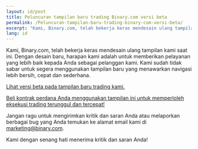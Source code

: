 ```yaml
---
layout: id/post
title: Peluncuran tampilan baru trading Binary.com versi beta
permalink: /Peluncuran-tampilan-baru-trading-binary-com-versi-beta/
excerpt: "Kami, Binary.com, telah bekerja keras mendesain ulang tampilan kami saat ini. Dengan desain baru, harapan..."
lang: id 
---
```


Kami, Binary.com, telah bekerja keras mendesain ulang tampilan kami saat ini. Dengan desain baru, harapan kami adalah untuk memberikan pelayanan yang lebih baik kepada Anda sebagai pelanggan kami. Kami sudah tidak sabar untuk segera menggunakan tampilan baru yang menawarkan navigasi lebih bersih, cepat dan sederhana.



[Lihat versi beta pada tampilan baru trading kami.](https://www.binary.com/trading)

[Beli kontrak perdana Anda menggunakan tampilan ini untuk memperloleh eksekusi trading terunggul dan tercepat!](https://www.binary.com/trading)

Jangan ragu untuk mengirimkan kritik dan saran Anda atau melaporkan berbagai bug yang Anda temukan ke alamat email kami di [marketing@binary.com](mailto:marketing@binary.com).

Kami dengan senang hati menerima kritik dan saran Anda!
